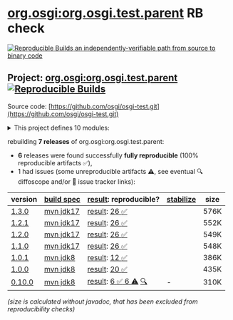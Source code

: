 [org.osgi:org.osgi.test.parent](https://central.sonatype.com/artifact/org.osgi/org.osgi.test.parent/versions) RB check
=======

[![Reproducible Builds](https://reproducible-builds.org/images/logos/rb.svg) an independently-verifiable path from source to binary code](https://reproducible-builds.org/)

## Project: [org.osgi:org.osgi.test.parent](https://central.sonatype.com/artifact/org.osgi/org.osgi.test.parent/versions) [![Reproducible Builds](https://img.shields.io/endpoint?url=https://raw.githubusercontent.com/jvm-repo-rebuild/reproducible-central/master/content/org/osgi/test/badge.json)](https://github.com/jvm-repo-rebuild/reproducible-central/blob/master/content/org/osgi/test/README.md)

Source code: [https://github.com/osgi/osgi-test.git](https://github.com/osgi/osgi-test.git)

<details><summary>This project defines 10 modules:</summary>

* [org.osgi:org.osgi.test.assertj.framework](https://central.sonatype.com/artifact/org.osgi/org.osgi.test.assertj.framework/overview)
* [org.osgi:org.osgi.test.assertj.log](https://central.sonatype.com/artifact/org.osgi/org.osgi.test.assertj.log/overview)
* [org.osgi:org.osgi.test.assertj.promise](https://central.sonatype.com/artifact/org.osgi/org.osgi.test.assertj.promise/overview)
* [org.osgi:org.osgi.test.bom](https://central.sonatype.com/artifact/org.osgi/org.osgi.test.bom/overview)
* [org.osgi:org.osgi.test.common](https://central.sonatype.com/artifact/org.osgi/org.osgi.test.common/overview)
* [org.osgi:org.osgi.test.junit4](https://central.sonatype.com/artifact/org.osgi/org.osgi.test.junit4/overview)
* [org.osgi:org.osgi.test.junit5](https://central.sonatype.com/artifact/org.osgi/org.osgi.test.junit5/overview)
* [org.osgi:org.osgi.test.junit5.cm](https://central.sonatype.com/artifact/org.osgi/org.osgi.test.junit5.cm/overview)
* [org.osgi:org.osgi.test.junit5.listeners.log.osgi](https://central.sonatype.com/artifact/org.osgi/org.osgi.test.junit5.listeners.log.osgi/overview)
* [org.osgi:org.osgi.test.parent](https://central.sonatype.com/artifact/org.osgi/org.osgi.test.parent/overview)
</details>

rebuilding **7 releases** of org.osgi:org.osgi.test.parent:
- **6** releases were found successfully **fully reproducible** (100% reproducible artifacts :white_check_mark:),
- 1 had issues (some unreproducible artifacts :warning:, see eventual :mag: diffoscope and/or :memo: issue tracker links):

| version | [build spec](/BUILDSPEC.md) | [result](https://reproducible-builds.org/docs/jvm/): reproducible? | [stabilize](https://github.com/google/oss-rebuild/blob/main/cmd/stabilize/README.md) | size |
| -- | --------- | ------ | ------ | -- |
| [1.3.0](https://central.sonatype.com/artifact/org.osgi/org.osgi.test.parent/1.3.0/pom) | [mvn jdk17](osgi-test-1.3.0.buildspec) | [result](org.osgi.test.parent-1.3.0.buildinfo): [26 :white_check_mark: ](org.osgi.test.parent-1.3.0.buildcompare) | | 576K |
| [1.2.1](https://central.sonatype.com/artifact/org.osgi/org.osgi.test.parent/1.2.1/pom) | [mvn jdk17](osgi-test-1.2.1.buildspec) | [result](org.osgi.test.parent-1.2.1.buildinfo): [26 :white_check_mark: ](org.osgi.test.parent-1.2.1.buildcompare) | | 552K |
| [1.2.0](https://central.sonatype.com/artifact/org.osgi/org.osgi.test.parent/1.2.0/pom) | [mvn jdk17](osgi-test-1.2.0.buildspec) | [result](org.osgi.test.parent-1.2.0.buildinfo): [26 :white_check_mark: ](org.osgi.test.parent-1.2.0.buildcompare) | | 549K |
| [1.1.0](https://central.sonatype.com/artifact/org.osgi/org.osgi.test.parent/1.1.0/pom) | [mvn jdk17](osgi-test-1.1.0.buildspec) | [result](org.osgi.test.parent-1.1.0.buildinfo): [26 :white_check_mark: ](org.osgi.test.parent-1.1.0.buildcompare) | | 548K |
| [1.0.1](https://central.sonatype.com/artifact/org.osgi/org.osgi.test.parent/1.0.1/pom) | [mvn jdk8](osgi-test-1.0.1.buildspec) | [result](org.osgi.test.parent-1.0.1.buildinfo): [12 :white_check_mark: ](org.osgi.test.parent-1.0.1.buildcompare) | | 386K |
| [1.0.0](https://central.sonatype.com/artifact/org.osgi/org.osgi.test.parent/1.0.0/pom) | [mvn jdk8](osgi-test-1.0.0.buildspec) | [result](org.osgi.test.parent-1.0.0.buildinfo): [20 :white_check_mark: ](org.osgi.test.parent-1.0.0.buildcompare) | | 435K |
| [0.10.0](https://central.sonatype.com/artifact/org.osgi/org.osgi.test.parent/0.10.0/pom) | [mvn jdk8](osgi-test-0.10.0.buildspec) | [result](org.osgi.test.parent-0.10.0.buildinfo): [6 :white_check_mark:  6 :warning:](org.osgi.test.parent-0.10.0.buildcompare) [:mag:](org.osgi.test.parent-0.10.0.diffoscope) | - | 310K |

<i>(size is calculated without javadoc, that has been excluded from reproducibility checks)</i>
